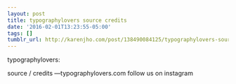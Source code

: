 ```yaml
---
layout: post
title: typographylovers source credits
date: '2016-02-01T13:23:55-05:00'
tags: []
tumblr_url: http://karenjho.com/post/138490084125/typographylovers-source-credits
---
```

typographylovers:

source / credits
—typographylovers.com
follow us on instagram
